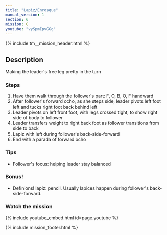 ```yaml
---
title: "Lapiz/Enrosque"
manual_version: 1
section: 6
mission: G
youtube: "vySpmIpvGGg"
---
```


{% include tm__mission_header.html %}

## Description

Making the leader's free leg pretty in the turn

### Steps

1. Have them walk through the follower's part: F, O, B, O, F handward 
2. After follower's forward ocho, as she steps side, leader pivots left foot left and tucks right foot back behind left
3. Leader pivots on left front foot, with legs crossed tight, to show right side of body to follower
4. Leader transfers weight to right back foot as follower transitions from side to back
5. Lapiz with left during follower's back-side-forward
6. End with a parada of forward ocho

### Tips

* Follower's focus: helping leader stay balanced

### Bonus!

* Definions! lapiz: pencil. Usually lapices happen during follower's back-side-forward.

### Watch the mission

{% include youtube_embed.html id=page.youtube %}

{% include mission_footer.html %}
